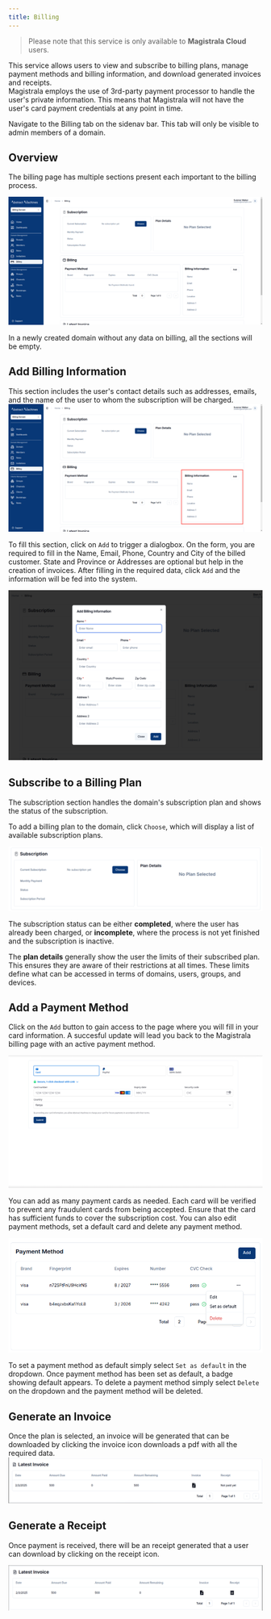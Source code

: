 ```yaml
---
title: Billing
---
```


> Please note that this service is only available to **Magistrala Cloud** users.

This service allows users to view and subscribe to billing plans, manage payment methods and billing information, and download generated invoices and receipts.  
Magistrala employs the use of 3rd-party payment processor to handle the user's private information.
This means that Magistrala will not have the user's card payment credentials at any point in time.

Navigate to the Billing tab on the sidenav bar. This tab will only be visible to admin members of a domain.

## Overview
The billing page has multiple sections present each important to the billing process.

![Billing Page](../img/billing/billing-page.png)

In a newly created domain without any data on billing, all the sections will be empty.


## Add Billing Information
This section includes the user's contact details such as addresses, emails, and the name of the user to whom the subscription will be charged.
![Billing](../img/billing/billing-information.png)

To fill this section, click on `Add` to trigger a dialogbox.
On the form, you are required to fill in the Name, Email, Phone, Country and City of the billed customer.
State and Province or Addresses are optional but help in the creation of invoices.
After filling in the required data, click `Add` and the information will be fed into the system.

![Billing Information](../img/billing/add-bill-info.png)

## Subscribe to a Billing Plan
The subscription section handles the domain's subscription plan and shows the status of the subscription.

To add a billing plan to the domain, click `Choose`, which will display a list of available subscription plans.

![Billing-plan-addition](../img/billing/choose.png)

The subscription status can be either **completed**, where the user has already been charged, or **incomplete**, where the process is not yet finished and the subscription is inactive.

The **plan details** generally show the user the limits of their subscribed plan. This ensures they are aware of their restrictions at all times. These limits define what can be accessed in terms of domains, users, groups, and devices.

## Add a Payment Method
Click on the `Add` button to gain access to the page where you will fill in your card information.
A succesful update will lead you back to the Magistrala billing page with an active payment method.

![Adding the Card](../img/billing/add-card.png)

You can add as many payment cards as needed.
Each card will be verified to prevent any fraudulent cards from being accepted. Ensure that the card has sufficient funds to cover the subscription cost.
You can also edit payment methods, set a default card and delete any payment method.  

![Add multiple cards](../img/billing/pm-table.png)

To set a payment method as default simply select `Set as default` in the dropdown. Once payment method has been set as default, a badge showing default appears. To delete a payment method simply select `Delete` on the dropdown and the payment method will be deleted.

## Generate an Invoice
Once the plan is selected, an invoice will be generated that can be downloaded by clicking the invoice icon downloads a pdf with all the required data.
![Invoice section](../img/billing/invoice.png)  


## Generate a Receipt
Once payment is received, there will be an receipt generated that a user can download by clicking on the receipt icon.

![Invoice section](../img/billing/receipt.png)  